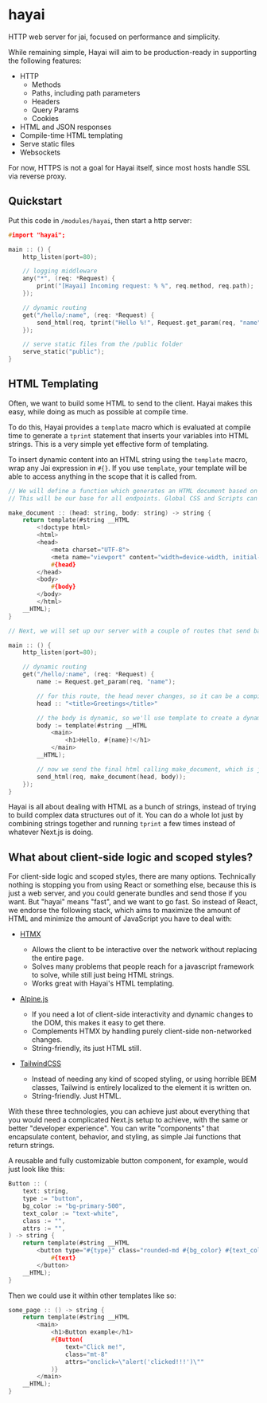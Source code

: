 # hayai

HTTP web server for jai, focused on performance and simplicity.

While remaining simple, Hayai will aim to be production-ready in supporting the following features:

- HTTP
    - Methods
    - Paths, including path parameters
    - Headers
    - Query Params
    - Cookies
- HTML and JSON responses
- Compile-time HTML templating
- Serve static files
- Websockets

For now, HTTPS is not a goal for Hayai itself, since most hosts handle SSL via reverse proxy.


## Quickstart

Put this code in `/modules/hayai`, then start a http server:

```c
#import "hayai";

main :: () {
    http_listen(port=80);

    // logging middleware
    any("*", (req: *Request) {
        print("[Hayai] Incoming request: % %", req.method, req.path);
    });

    // dynamic routing
    get("/hello/:name", (req: *Request) {
        send_html(req, tprint("Hello %!", Request.get_param(req, "name")));
    });

    // serve static files from the /public folder
    serve_static("public");
}
```

## HTML Templating

Often, we want to build some HTML to send to the client. Hayai makes this easy, while doing as much as possible at compile time.

To do this, Hayai provides a `template` macro which is evaluated at compile time to generate a `tprint` statement that inserts your variables into HTML strings. This is a very simple yet effective form of templating.

To insert dynamic content into an HTML string using the `template` macro, wrap any Jai expression in `#{}`. If you use `template`, your template will be able to access anything in the scope that it is called from.

```c
// We will define a function which generates an HTML document based on a given head and body.
// This will be our base for all endpoints. Global CSS and Scripts can go here.

make_document :: (head: string, body: string) -> string {
    return template(#string __HTML
        <!doctype html>
        <html>
        <head>
            <meta charset="UTF-8">
            <meta name="viewport" content="width=device-width, initial-scale=1.0">
            #{head}
        </head>
        <body>
            #{body}
        </body>
        </html>
    __HTML);
}

// Next, we will set up our server with a couple of routes that send back some HTML using this templating system.

main :: () {
    http_listen(port=80);

    // dynamic routing
    get("/hello/:name", (req: *Request) {
        name := Request.get_param(req, "name");

        // for this route, the head never changes, so it can be a compile-time constant.
        head :: "<title>Greetings</title>"

        // the body is dynamic, so we'll use template to create a dynamic template.
        body := template(#string __HTML
            <main>
                <h1>Hello, #{name}!</h1>
            </main>
        __HTML);

        // now we send the final html calling make_document, which is just inserting these into the base template.
        send_html(req, make_document(head, body));
    });
}
```

Hayai is all about dealing with HTML as a bunch of strings, instead of trying to build complex data structures out of it. You can do a whole lot just by combining strings together and running `tprint` a few times instead of whatever Next.js is doing.

## What about client-side logic and scoped styles?

For client-side logic and scoped styles, there are many options. Technically nothing is stopping you from using React or something else, because this is just a web server, and you could generate bundles and send those if you want. But "hayai" means "fast", and we want to go fast. So instead of React, we endorse the following stack, which aims to maximize the amount of HTML and minimize the amount of JavaScript you have to deal with:

- [HTMX](https://htmx.org/)
    - Allows the client to be interactive over the network without replacing the entire page.
    - Solves many problems that people reach for a javascript framework to solve, while still just being HTML strings.
    - Works great with Hayai's HTML templating.

- [Alpine.js](https://alpinejs.dev/)
    - If you need a lot of client-side interactivity and dynamic changes to the DOM, this makes it easy to get there.
    - Complements HTMX by handling purely client-side non-networked changes.
    - String-friendly, its just HTML still.

- [TailwindCSS](https://tailwindcss.com/)
    - Instead of needing any kind of scoped styling, or using horrible BEM classes, Tailwind is entirely localized to the element it is written on.
    - String-friendly. Just HTML.

With these three technologies, you can achieve just about everything that you would need a complicated Next.js setup to achieve, with the same or better "developer experience". You can write "components" that encapsulate content, behavior, and styling, as simple Jai functions that return strings.

A reusable and fully customizable button component, for example, would just look like this:

```c
Button :: (
    text: string,
    type := "button",
    bg_color := "bg-primary-500",
    text_color := "text-white",
    class := "",
    attrs := "",
) -> string {
    return template(#string __HTML
        <button type="#{type}" class="rounded-md #{bg_color} #{text_color} #{class}" #{attrs}>
            #{text}
        </button>
    __HTML);
}
```

Then we could use it within other templates like so:

```c
some_page :: () -> string {
    return template(#string __HTML
        <main>
            <h1>Button example</h1>
            #{Button(
                text="Click me!",
                class="mt-8"
                attrs="onclick=\"alert('clicked!!!')\""
            )}
        </main>
    __HTML);
}

```
